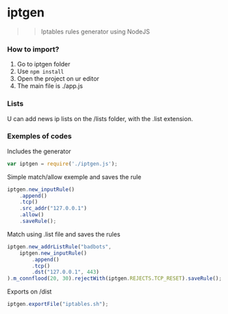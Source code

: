 iptgen
==============
>>Iptables rules generator using NodeJS

### How to import? ###
1. Go to iptgen folder
2. Use `npm install`
3. Open the project on ur editor
4. The main file is ./app.js

### Lists ###
U can add news ip lists on the /lists folder, with the .list extension.

###  Exemples of codes ###
Includes the generator
```javascript
var iptgen = require('./iptgen.js');
```

Simple match/allow exemple and saves the rule
```javascript
iptgen.new_inputRule()
    .append()
    .tcp()
    .src_addr("127.0.0.1")
    .allow()
    .saveRule();
```

Match using .list file  and saves the rules
```javascript
iptgen.new_addrListRule("badbots",
    iptgen.new_inputRule()
        .append()
        .tcp()
        .dst("127.0.0.1", 443)
).m_connflood(20, 30).rejectWith(iptgen.REJECTS.TCP_RESET).saveRule();
```

Exports on /dist
```javascript
iptgen.exportFile("iptables.sh");
```